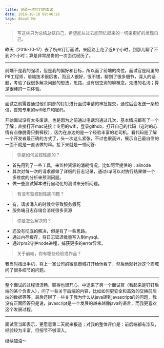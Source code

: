 ```yaml
---
title: 记录一次钉钉的面试
date: 2016-10-18 09:46:26
tags: About Me
---
```


> 写这些只为总结总结自己，希望能从过去能回忆起来的一切来更好的发现自己。

昨天（2016-10-17）去了杭州钉钉面试，来回路上花了近8个小时，到那儿聊了不到2个小时；算是非常昂贵的一次面试经历了。
<!--more-->
---
前端不是我的强项，但是我的偏好和目标，所以面了前端的岗位，面试官是阿里的P8工程师，前端技术很厉害，而且人很好，很不错，聊到了很多细节，深入的话题，考验了我很多解决问题的想法，思路，没有很空洞的聊概念，先进的名词；算是很棒的一次体验。

---
面试之前需要通过他们内部的钉钉进行面试申请的审批提交，通过后会发送一条短信，告知专用的wifi帐户和密码。

开始面试没有太多废话，也是因为之前通过电话沟通过几次，基本情况都有了一个了解；直接打开mac链接上专用的wifi，登录github，打开自己的代码（这时的心情有点像脱得只剩裤衩），因为在身边的是一个经验丰富的老司机，看代码是了解一个开发者最正确的方式了，头一次这么紧张，不过也很高兴，展示自己最自信的一面不就是一直该做的嘛。接下来就是一顿问答:
>你是如何监控性能的？

- 首先用到了一些工具，来监控资源的消耗情况，比如阿里提供的：alinode
- 其次对每一次的请求都做了详细的日志记录，通过sql可以对执行结果做一个多维度的分析来预测问题。
- 做一些测试脚本进行自动化的测试来分析问题。

>有没有监控到性能问题？

- 有，请求涌入的时候会导致服务假死
- 服务端日志存储会消耗很多资源

>你是怎么解决的？

- 还没有彻底的解决，但是有了一些思路。
- 通过内存缓存，将日志延迟批量写入到mysql。
- 通过pm2守护node进程，捕获更多的error异常。

>关于前端，你有哪些经验或作品？

我当时掏出手机，将上一家公司的微信商城打开给他看了，然后他就针对这个商城问了很多细节的问题。

---

整个面试的过程很流畅，聊得也很开心，中途来了另一个面试官（看起来是钉钉后端的某个负责人），问了一些关于后端的内容，比如如何更安全和高效的交换前后端的数据等等。最后还聊了一些关于我为什么从java转到javascript的的问题，我没有正面回答只是说，javascript是一个发展的越来越像java的语言，而我更喜欢这个发展过程。

---

面试官当即表示，更愿意第二天就来报道；对我的整体评价是：前后端都有涉及，经验较为丰富，但细节不够深入。

继续加油～
